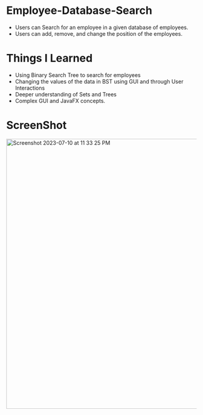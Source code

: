 # Employee-Database-Search
* Users can Search for an employee in a given database of employees.
* Users can add, remove, and change the position of the employees.

# Things I Learned
* Using Binary Search Tree to search for employees
* Changing the values of the data in BST using GUI and through User Interactions
* Deeper understanding of Sets and Trees
* Complex GUI and JavaFX concepts.

# ScreenShot
<img width="713" alt="Screenshot 2023-07-10 at 11 33 25 PM" src="https://github.com/Ashish5525/Employee-Database-Search/assets/70592535/8f707241-1da9-433b-91ae-5f084745e6e9">


